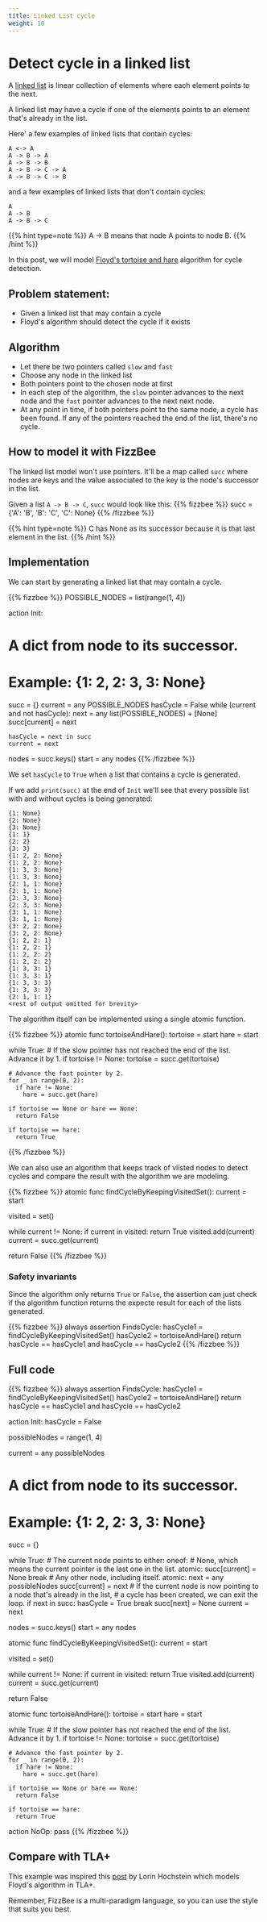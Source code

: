 ```yaml
---
title: Linked List cycle
weight: 10
---
```


# Detect cycle in a linked list

A [linked list](https://en.wikipedia.org/wiki/Linked_list) is linear collection of elements where each element points to the next.

A linked list may have a cycle if one of the elements points to an element that's already in the list.

Here' a few examples of linked lists that contain cycles:

```
A <-> A
A -> B -> A
A -> B -> B
A -> B -> C -> A
A -> B -> C -> B
```

and a few examples of linked lists that don't contain cycles:

```
A
A -> B
A -> B -> C
```

{{% hint type=note %}}
A -> B means that node A points to node B.
{{% /hint %}}

In this post, we will model [Floyd's tortoise and hare](https://en.wikipedia.org/wiki/Cycle_detection#Floyd's_tortoise_and_hare) algorithm for cycle detection.

## Problem statement:

- Given a linked list that may contain a cycle
- Floyd's algorithm should detect the cycle if it exists

## Algorithm

- Let there be two pointers called `slow` and `fast`
- Choose any node in the linked list
- Both pointers point to the chosen node at first
- In each step of the algorithm, the `slow` pointer advances to the next node and the `fast` pointer advances to the next next node.
- At any point in time, if both pointers point to the same node, a cycle has been found. If any of the pointers reached the end of the list, there's no cycle.

## How to model it with FizzBee

The linked list model won't use pointers. It'll be a map called `succ` where nodes are keys and the value associated to the key is the node's successor in the list.

Given a list `A -> B -> C`, `succ` would look like this:
{{% fizzbee %}}
succ = {'A': 'B', 'B': 'C', 'C': None}
{{% /fizzbee %}}

{{% hint type=note %}}
C has None as its successor because it is that last element in the list.
{{% /hint %}}

## Implementation

We can start by generating a linked list that may contain a cycle.

{{% fizzbee %}}
POSSIBLE_NODES = list(range(1, 4))

action Init:
  # A dict from node to its successor.
  # Example: {1: 2, 2: 3, 3: None}
  succ = {}
  current = any POSSIBLE_NODES
  hasCycle = False
  while (current and not hasCycle):
    next = any list(POSSIBLE_NODES) + [None]
    succ[current] = next  
      
    hasCycle = next in succ
    current = next  

  nodes = succ.keys()
  start = any nodes
{{% /fizzbee %}}

We set `hasCycle` to `True` when a list that contains a cycle is generated.  

If we add `print(succ)` at the end of `Init` we'll see that every possible list with and without cycles is being generated:  
```
{1: None}
{2: None}
{3: None}
{1: 1}
{2: 2}
{3: 3}
{1: 2, 2: None}
{1: 2, 2: None}
{1: 3, 3: None}
{1: 3, 3: None}
{2: 1, 1: None}
{2: 1, 1: None}
{2: 3, 3: None}
{2: 3, 3: None}
{3: 1, 1: None}
{3: 1, 1: None}
{3: 2, 2: None}
{3: 2, 2: None}
{1: 2, 2: 1}
{1: 2, 2: 1}
{1: 2, 2: 2}
{1: 2, 2: 2}
{1: 3, 3: 1}
{1: 3, 3: 1}
{1: 3, 3: 3}
{1: 3, 3: 3}
{2: 1, 1: 1}
<rest of output omitted for brevity>
```

The algorithm itself can be implemented using a single atomic function.

{{% fizzbee %}}
atomic func tortoiseAndHare():
  tortoise = start
  hare = start

  while True:
    # If the slow pointer has not reached the end of the list. Advance it by 1.
    if tortoise != None:
      tortoise = succ.get(tortoise)

    # Advance the fast pointer by 2.
    for _ in range(0, 2):
      if hare != None:
        hare = succ.get(hare)
          
    if tortoise == None or hare == None:
      return False
      
    if tortoise == hare:
      return True
{{% /fizzbee %}}

We can also use an algorithm that keeps track of viisted nodes to detect cycles and compare the result with the algorithm we are modeling.  

{{% fizzbee %}}
atomic func findCycleByKeepingVisitedSet():
  current = start

  visited = set()

  while current != None:
    if current in visited:
      return True
    visited.add(current)
    current = succ.get(current)

  return False
{{% /fizzbee %}}

### Safety invariants

Since the algorithm only returns `True` or `False`, the assertion can just check if the algorithm function returns the expecte result for each of the lists generated.

{{% fizzbee %}}
always assertion FindsCycle:
  hasCycle1 = findCycleByKeepingVisitedSet()
  hasCycle2 = tortoiseAndHare()
  return hasCycle == hasCycle1 and hasCycle == hasCycle2
{{% /fizzbee %}}

## Full code

{{% fizzbee %}}
always assertion FindsCycle:
  hasCycle1 = findCycleByKeepingVisitedSet()
  hasCycle2 = tortoiseAndHare()
  return hasCycle == hasCycle1 and hasCycle == hasCycle2

action Init:
  hasCycle = False

  possibleNodes = range(1, 4)

  current = any possibleNodes

  # A dict from node to its successor.
  # Example: {1: 2, 2: 3, 3: None}
  succ = {}

  while True:
    # The current node points to either:
    oneof:
      # None, which means the current pointer is the last one in the list.
      atomic: 
        succ[current] = None 
        break
      # Any other node, including itself.
      atomic:
        next = any possibleNodes
        succ[current] = next
        # If the current node is now pointing to a node that's already in the list,
        # a cycle has been created, we can exit the loop.
        if next in succ:
          hasCycle = True
          break
        succ[next] = None
        current = next

  nodes = succ.keys()
  start = any nodes

atomic func findCycleByKeepingVisitedSet():
  current = start

  visited = set()

  while current != None:
    if current in visited:
      return True
    visited.add(current)
    current = succ.get(current)

  return False

atomic func tortoiseAndHare():
  tortoise = start
  hare = start

  while True:
    # If the slow pointer has not reached the end of the list. Advance it by 1.
    if tortoise != None:
      tortoise = succ.get(tortoise)

    # Advance the fast pointer by 2.
    for _ in range(0, 2):
      if hare != None:
        hare = succ.get(hare)
          
    if tortoise == None or hare == None:
      return False
      
    if tortoise == hare:
      return True

action NoOp:
    pass
{{% /fizzbee %}}

## Compare with TLA+

This example was inspired this [post](https://surfingcomplexity.blog/2017/10/16/the-tortoise-and-the-hare-in-tla/) by Lorin Hochstein which models Floyd's algorithm in TLA+.

Remember, FizzBee is a multi-paradigm language, so you can use the style that suits you best.
